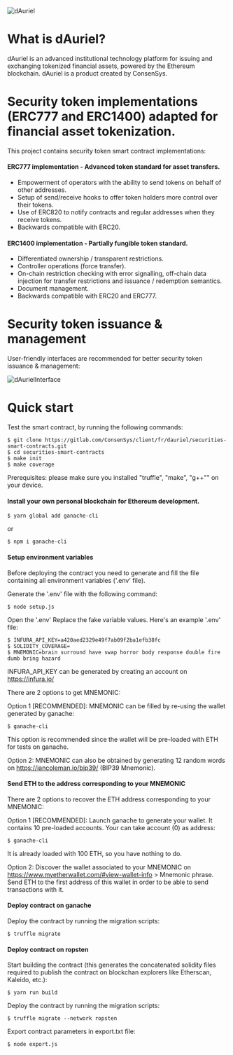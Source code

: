 ![dAuriel](/uploads/2489352dae4903fe54f96831a39743af/dAuriel.png)

# What is dAuriel?

dAuriel is an advanced institutional technology platform for issuing and exchanging tokenized financial assets, powered by the Ethereum blockchain.
dAuriel is a product created by ConsenSys.

# Security token implementations (ERC777 and ERC1400) adapted for financial asset tokenization.

This project contains security token smart contract implementations:
#### ERC777 implementation - Advanced token standard for asset transfers.

 - Empowerment of operators with the ability to send tokens on behalf of other addresses.
 - Setup of send/receive hooks to offer token holders more control over their tokens.
 - Use of ERC820 to notify contracts and regular addresses when they receive tokens.
 - Backwards compatible with ERC20.


#### ERC1400 implementation - Partially fungible token standard.

 - Differentiated ownership / transparent restrictions.
 - Controller operations (force transfer).
 - On-chain restriction checking with error signalling, off-chain data injection for transfer restrictions and issuance / redemption semantics.
 - Document management.
 - Backwards compatible with ERC20 and ERC777.

# Security token issuance & management

User-friendly interfaces are recommended for better security token issuance & management:

![dAurielInterface](/uploads/966e30a32dd5e10fdc24ce2e6d14603d/dAurielInterface.png)

# Quick start

Test the smart contract, by running the following commands:
```
$ git clone https://gitlab.com/ConsenSys/client/fr/dauriel/securities-smart-contracts.git
$ cd securities-smart-contracts
$ make init
$ make coverage
```
Prerequisites: please make sure you installed "truffle", "make", "g++"" on your device.

#### Install your own personal blockchain for Ethereum development.

```
$ yarn global add ganache-cli
```
or
```
$ npm i ganache-cli
```

#### Setup environment variables

Before deploying the contract you need to generate and fill the file containing all environment variables ('.env' file).

Generate the '.env' file with the following command:
```
$ node setup.js
```

Open the '.env' Replace the fake variable values. Here's an example '.env' file:
```
$ INFURA_API_KEY=a420aed2329e49f7ab09f2ba1efb38fc
$ SOLIDITY_COVERAGE=
$ MNEMONIC=brain surround have swap horror body response double fire dumb bring hazard
```

INFURA_API_KEY can be generated by creating an account on https://infura.io/

There are 2 options to get MNEMONIC:

Option 1 [RECOMMENDED]: MNEMONIC can be filled by re-using the wallet generated by ganache:
```
$ ganache-cli
```
This option is recommended since the wallet will be pre-loaded with ETH for tests on ganache.

Option 2: MNEMONIC can also be obtained by generating 12 random words on https://iancoleman.io/bip39/ (BIP39 Mnemonic).

#### Send ETH to the address corresponding to your MNEMONIC

There are 2 options to recover the ETH address corresponding to your MNEMONIC:

Option 1 [RECOMMENDED]: Launch ganache to generate your wallet. It contains 10 pre-loaded accounts. Your can take account (0) as address:
```
$ ganache-cli
```
It is already loaded with 100 ETH, so you have nothing to do.

Option 2:
Discover the wallet associated to your MNEMONIC on https://www.myetherwallet.com/#view-wallet-info > Mnemonic phrase.
Send ETH to the first address of this wallet in order to be able to send transactions with it.

#### Deploy contract on ganache

Deploy the contract by running the migration scripts:
```
$ truffle migrate
```

#### Deploy contract on ropsten

Start building the contract (this generates the concatenated solidity files required to publish the contract on blockchan explorers like Etherscan, Kaleido, etc.):
```
$ yarn run build
```

Deploy the contract by running the migration scripts:
```
$ truffle migrate --network ropsten
```

Export contract parameters in export.txt file:
```
$ node export.js
```
